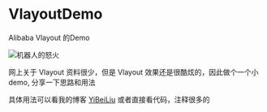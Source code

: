 # VlayoutDemo
Alibaba Vlayout 的Demo

![机器人的怒火](https://github.com/yibeiliu/VlayoutDemo/blob/master/Screenshots/VlayoutDemo.gif)

网上关于 Vlayout 资料很少，但是 Vlayout 效果还是很酷炫的，因此做个一个小 demo, 分享一下思路和用法

具体用法可以看我的博客 [YiBeiLiu](http://yibeiliu.tech/) 或者直接看代码，注释很多的
